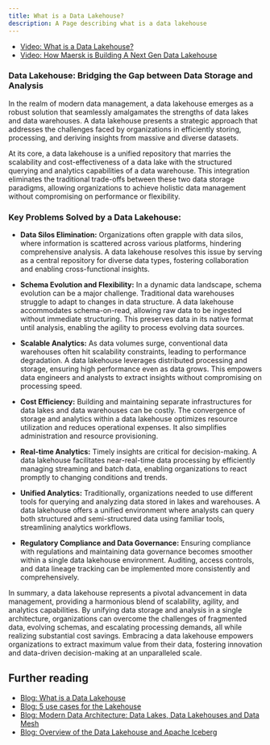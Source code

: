 ```yaml
---
title: What is a Data Lakehouse?
description: A Page describing what is a data lakehouse
---
```


- [Video: What is a Data Lakehouse?]()
- [Video: How Maersk is Building A Next Gen Data Lakehouse](https://www.youtube.com/watch?v=Jme87z1kGO4)

### Data Lakehouse: Bridging the Gap between Data Storage and Analysis

In the realm of modern data management, a data lakehouse emerges as a robust solution that seamlessly amalgamates the strengths of data lakes and data warehouses. A data lakehouse presents a strategic approach that addresses the challenges faced by organizations in efficiently storing, processing, and deriving insights from massive and diverse datasets.

At its core, a data lakehouse is a unified repository that marries the scalability and cost-effectiveness of a data lake with the structured querying and analytics capabilities of a data warehouse. This integration eliminates the traditional trade-offs between these two data storage paradigms, allowing organizations to achieve holistic data management without compromising on performance or flexibility.

### Key Problems Solved by a Data Lakehouse:

- **Data Silos Elimination:** Organizations often grapple with data silos, where information is scattered across various platforms, hindering comprehensive analysis. A data lakehouse resolves this issue by serving as a central repository for diverse data types, fostering collaboration and enabling cross-functional insights.

- **Schema Evolution and Flexibility:** In a dynamic data landscape, schema evolution can be a major challenge. Traditional data warehouses struggle to adapt to changes in data structure. A data lakehouse accommodates schema-on-read, allowing raw data to be ingested without immediate structuring. This preserves data in its native format until analysis, enabling the agility to process evolving data sources.

- **Scalable Analytics:** As data volumes surge, conventional data warehouses often hit scalability constraints, leading to performance degradation. A data lakehouse leverages distributed processing and storage, ensuring high performance even as data grows. This empowers data engineers and analysts to extract insights without compromising on processing speed.

- **Cost Efficiency:** Building and maintaining separate infrastructures for data lakes and data warehouses can be costly. The convergence of storage and analytics within a data lakehouse optimizes resource utilization and reduces operational expenses. It also simplifies administration and resource provisioning.

- **Real-time Analytics:** Timely insights are critical for decision-making. A data lakehouse facilitates near-real-time data processing by efficiently managing streaming and batch data, enabling organizations to react promptly to changing conditions and trends.

- **Unified Analytics:** Traditionally, organizations needed to use different tools for querying and analyzing data stored in lakes and warehouses. A data lakehouse offers a unified environment where analysts can query both structured and semi-structured data using familiar tools, streamlining analytics workflows.

- **Regulatory Compliance and Data Governance:** Ensuring compliance with regulations and maintaining data governance becomes smoother within a single data lakehouse environment. Auditing, access controls, and data lineage tracking can be implemented more consistently and comprehensively.

In summary, a data lakehouse represents a pivotal advancement in data management, providing a harmonious blend of scalability, agility, and analytics capabilities. By unifying data storage and analysis in a single architecture, organizations can overcome the challenges of fragmented data, evolving schemas, and escalating processing demands, all while realizing substantial cost savings. Embracing a data lakehouse empowers organizations to extract maximum value from their data, fostering innovation and data-driven decision-making at an unparalleled scale.

## Further reading

- [Blog: What is a Data Lakehouse](https://www.dremio.com/blog/what-is-a-data-lakehouse/)
- [Blog: 5 use cases for the Lakehouse](https://www.dremio.com/blog/5-use-cases-for-the-dremio-lakehouse/)
- [Blog: Modern Data Architecture: Data Lakes, Data Lakehouses and Data Mesh](https://dev.to/alexmercedcoder/dremio-and-modern-data-architecture-data-lakes-data-lakehouses-and-data-mesh-5a92)
- [Blog: Overview of the Data Lakehouse and Apache Iceberg](https://dev.to/alexmercedcoder/overview-of-the-data-lakehouse-dremio-and-apache-iceberg-e11)
